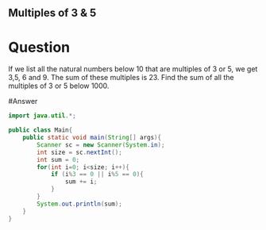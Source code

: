 ## Multiples of 3 & 5

# Question
If we list all the natural numbers below 10 that are multiples of 3 or 5, we get 3,5, 6 and 9. The sum of these multiples is 23.
Find the sum of all the multiples of 3 or 5 below 1000.

#Answer
``` java
import java.util.*;

public class Main{
    public static void main(String[] args){
        Scanner sc = new Scanner(System.in);
        int size = sc.nextInt();
        int sum = 0;
        for(int i=0; i<size; i++){
            if (i%3 == 0 || i%5 == 0){
                sum += i;
            }
        }
        System.out.println(sum);
    }
}
```





